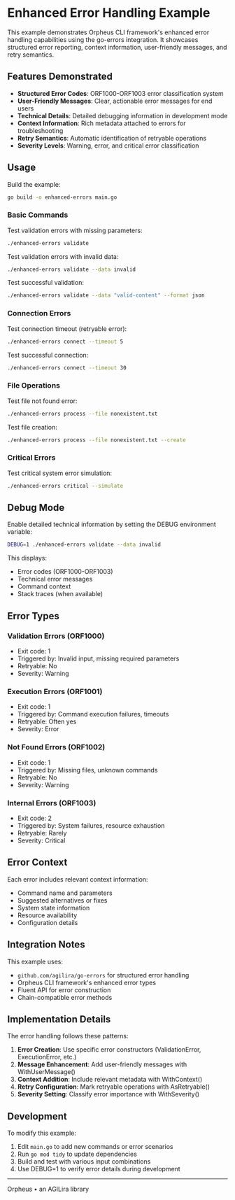 # Enhanced Error Handling Example

This example demonstrates Orpheus CLI framework's enhanced error handling capabilities using the go-errors integration. It showcases structured error reporting, context information, user-friendly messages, and retry semantics.

## Features Demonstrated

- **Structured Error Codes**: ORF1000-ORF1003 error classification system
- **User-Friendly Messages**: Clear, actionable error messages for end users
- **Technical Details**: Detailed debugging information in development mode
- **Context Information**: Rich metadata attached to errors for troubleshooting
- **Retry Semantics**: Automatic identification of retryable operations
- **Severity Levels**: Warning, error, and critical error classification

## Usage

Build the example:

```bash
go build -o enhanced-errors main.go
```

### Basic Commands

Test validation errors with missing parameters:
```bash
./enhanced-errors validate
```

Test validation errors with invalid data:
```bash
./enhanced-errors validate --data invalid
```

Test successful validation:
```bash
./enhanced-errors validate --data "valid-content" --format json
```

### Connection Errors

Test connection timeout (retryable error):
```bash
./enhanced-errors connect --timeout 5
```

Test successful connection:
```bash
./enhanced-errors connect --timeout 30
```

### File Operations

Test file not found error:
```bash
./enhanced-errors process --file nonexistent.txt
```

Test file creation:
```bash
./enhanced-errors process --file nonexistent.txt --create
```

### Critical Errors

Test critical system error simulation:
```bash
./enhanced-errors critical --simulate
```

## Debug Mode

Enable detailed technical information by setting the DEBUG environment variable:

```bash
DEBUG=1 ./enhanced-errors validate --data invalid
```

This displays:
- Error codes (ORF1000-ORF1003)
- Technical error messages
- Command context
- Stack traces (when available)

## Error Types

### Validation Errors (ORF1000)
- Exit code: 1
- Triggered by: Invalid input, missing required parameters
- Retryable: No
- Severity: Warning

### Execution Errors (ORF1001)
- Exit code: 1
- Triggered by: Command execution failures, timeouts
- Retryable: Often yes
- Severity: Error

### Not Found Errors (ORF1002)
- Exit code: 1
- Triggered by: Missing files, unknown commands
- Retryable: No
- Severity: Warning

### Internal Errors (ORF1003)
- Exit code: 2
- Triggered by: System failures, resource exhaustion
- Retryable: Rarely
- Severity: Critical

## Error Context

Each error includes relevant context information:

- Command name and parameters
- Suggested alternatives or fixes
- System state information
- Resource availability
- Configuration details

## Integration Notes

This example uses:
- `github.com/agilira/go-errors` for structured error handling
- Orpheus CLI framework's enhanced error types
- Fluent API for error construction
- Chain-compatible error methods

## Implementation Details

The error handling follows these patterns:

1. **Error Creation**: Use specific error constructors (ValidationError, ExecutionError, etc.)
2. **Message Enhancement**: Add user-friendly messages with WithUserMessage()
3. **Context Addition**: Include relevant metadata with WithContext()
4. **Retry Configuration**: Mark retryable operations with AsRetryable()
5. **Severity Setting**: Classify error importance with WithSeverity()

## Development

To modify this example:

1. Edit `main.go` to add new commands or error scenarios
2. Run `go mod tidy` to update dependencies
3. Build and test with various input combinations
4. Use DEBUG=1 to verify error details during development

---

Orpheus • an AGILira library